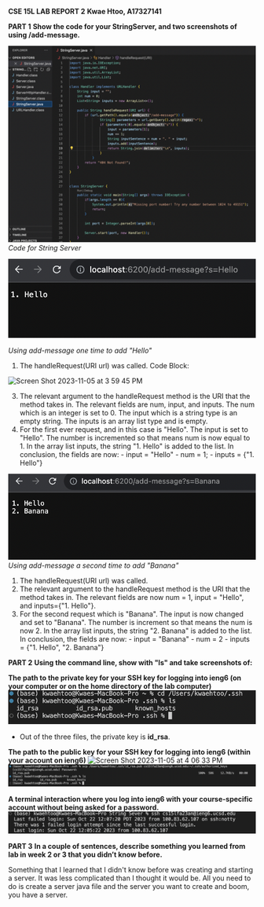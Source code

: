 **CSE 15L LAB REPORT 2**
**Kwae Htoo, A17327141**

**PART 1**
**Show the code for your StringServer, and two screenshots of using /add-message.**

![Image](part_1_1.png)
*Code for String Server*

![Image](part_1_2.png)

*Using add-message one time to add "Hello"*
1. The handleRequest(URI url) was called.
   Code Block:
   
<img width="522" alt="Screen Shot 2023-11-05 at 3 59 45 PM" src="https://github.com/verylemons/cse15l-lab-reports/assets/116234889/f92d06ec-cc4f-406b-aabd-7d8c98a2cfb8">

3. The relevant argument to the handleRequest method is the URI that the method takes in. The relevant fields are num, input, and inputs.      The num which is an integer is set to 0. The input which is a string type is an empty string. The inputs is an array list type and is 
   empty.
4. For the first ever request, and in this case is "Hello". The input is set to "Hello". The number is incremented so that means num is now 
   equal to 1. In the array list inputs, the string "1. Hello" is added to the list. In conclusion, the fields are now:
       - input = "Hello"
       - num = 1;
       - inputs = {"1. Hello"}

![Image](part_1_3.png)
*Using add-message a second time to add "Banana"*
1. The handleRequest(URI url) was called.
2. The relevant argument to the handleRequest method is the URI that the method takes in. The relevant fields are now num = 1,
   input = "Hello", and inputs={"1. Hello"}.
3. For the second request which is "Banana". The input is now changed and set to "Banana". The number is increment so that means the num is 
   now 2. In the array list inputs, the string "2. Banana" is added to the list. In conclusion, the fields are now:
       - input = "Banana"
       - num = 2
       - inputs = {"1. Hello", "2. Banana"}

**PART 2**
**Using the command line, show with "ls" and take screenshots of:**

**The path to the private key for your SSH key for logging into ieng6 (on your computer or on the home directory of the lab computer)**
![Image](part_2_1.png)
- Out of the three files, the private key is **id_rsa**.

**The path to the public key for your SSH key for logging into ieng6 (within your account on ieng6)**
<img width="703" alt="Screen Shot 2023-11-05 at 4 06 33 PM" src="https://github.com/verylemons/cse15l-lab-reports/assets/116234889/01117f30-6c2e-4e5a-a5f3-7bc14567a48d">
![Image](part_2_2.png)

**A terminal interaction where you log into ieng6 with your course-specific account without being asked for a password.**
![Image](part_2_3.png)

**PART 3**
**In a couple of sentences, describe something you learned from lab in week 2 or 3 that you didn’t know before.**

Something that I learned that I didn't know before was creating and starting a server. It was less complicated than I thought it would be. All you need to do is create a server java file and the server you want to create and boom, you have a server.
